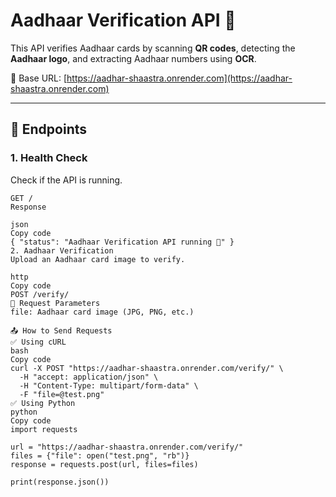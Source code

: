 # Aadhaar Verification API 🔑

This API verifies Aadhaar cards by scanning **QR codes**, detecting the **Aadhaar logo**, and extracting Aadhaar numbers using **OCR**.

🚀 Base URL: [https://aadhar-shaastra.onrender.com](https://aadhar-shaastra.onrender.com)

---

## 📌 Endpoints

### 1. Health Check
Check if the API is running.

```http
GET /
Response

json
Copy code
{ "status": "Aadhaar Verification API running 🚀" }
2. Aadhaar Verification
Upload an Aadhaar card image to verify.

http
Copy code
POST /verify/
🔹 Request Parameters
file: Aadhaar card image (JPG, PNG, etc.)

📤 How to Send Requests
✅ Using cURL
bash
Copy code
curl -X POST "https://aadhar-shaastra.onrender.com/verify/" \
  -H "accept: application/json" \
  -H "Content-Type: multipart/form-data" \
  -F "file=@test.png"
✅ Using Python
python
Copy code
import requests

url = "https://aadhar-shaastra.onrender.com/verify/"
files = {"file": open("test.png", "rb")}
response = requests.post(url, files=files)

print(response.json())
